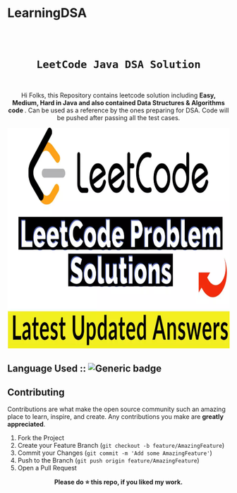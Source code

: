 # LearningDSA

<code>
  <h1 align="center">LeetCode Java DSA Solution</h1>
</code>

<p align="center">
  Hi Folks, this Repository contains leetcode solution including <b>Easy, Medium, Hard in Java and also contained Data Structures & Algorithms code </b>. Can be used as a reference by the ones preparing for DSA. Code will be pushed after passing all the test cases.
</p>

<p align="center">
<img src="https://github.com/the-wolverine-coder-UjjwalKumar/LearningDSA/blob/master/asset/Leetcode.png" height="500" alt="Leetcode"/>
</p>

## Language Used :: ![Generic badge](https://img.shields.io/badge/Java-orange)


## Contributing

Contributions are what make the open source community such an amazing place to learn, inspire, and create. Any contributions you make are **greatly appreciated**.

1. Fork the Project
2. Create your Feature Branch (`git checkout -b feature/AmazingFeature`)
3. Commit your Changes (`git commit -m 'Add some AmazingFeature'`)
4. Push to the Branch (`git push origin feature/AmazingFeature`)
5. Open a Pull Request

<div align="center">
  <b>Please do ⭐ this repo, if you liked my work.</b>
</div>
